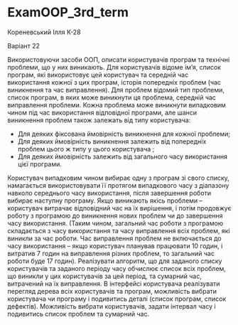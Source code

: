 # ExamOOP_3rd_term
Кореневський Ілля К-28

Варіант 22

Використовуючи засоби ООП, описати користувачів програм та технічні проблеми, що у них
виникають. Для користувачів відоме ім’я, список програм, які використовує цей користувач та
середній час використання кожної з цих програм, історія попередніх проблем (час виникнення та
час виправлення). Для проблем відомий тип проблеми, список програм, в яких може виникнути
ця проблема, середній час виправлення проблеми. Кожна проблема може виникнути випадковим
чином під час використання відповідної програми, але шанси виникнення проблем також
залежать від типу користувача:
* Для деяких фіксована ймовірність виникнення для кожної проблеми;
* Для деяких ймовірність виникнення залежить від попередніх проблем цього ж типу у цього
користувача ;
* Для деяких ймовірність залежить від загального часу використання цієї програми.

Користувач випадковим чином вибирає одну з програм зі свого списку, намагається
використовувати її протягом випадкового часу з діапазону навколо середнього часу використання,
після завершення роботи вибирає наступну програму. Якщо виникають якісь проблеми –
користувач витрачає відповідний час на їх вирішення, і потім продовжує роботу з програмою до
виникнення нових проблем чи до завершення часу використання. (Таким чином, загальний час
роботи з програмою складається з часу використання та часу виправлення всіх проблем, які
виникли за час роботи. Час виправлення проблем не включається до часу використання – якщо
користувач планував працювати 10 годин, і витратив 7 годин на виправлення різних проблем, то
загальний час роботи буде 17 годин).
Реалізувати алгоритм, що для заданого списку користувачів та заданого періоду часу обчислює
список всіх проблем, що виникли у цих користувачів за цей період, та сумарний час, витрачений на
їх виправлення.
В інтерфейсі користувача реалізувати перегляд дерева всіх користувачів та програм, можливість
вибрати користувача чи програму і подивитись деталі (список програм, список дефектів).
Можливість вибрати користувачів, задати інтервал часу і подивитись список проблем та сумарний
час.

